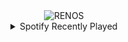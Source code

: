 <div align="center">
<picture>
    <source media="(prefers-color-scheme: dark)" srcset="https://i.ibb.co/QvJ4zFR/output-gif.gif">
    <source media="(prefers-color-scheme: light)" srcset="https://i.ibb.co/QvJ4zFR/output-gif.gif">
    <img alt="RENOS" src="https://i.ibb.co/QvJ4zFR/output-gif.gif">
</picture>
<details>
<summary>Spotify Recently Played</summary>
<img src="https://spotify-recently-played-readme.vercel.app/api?user=31d6d6zerc5ct6kck32na2ozsqf4&unique=1&width=400" alt="Spotify" />
</details>
</div>

<!-- Image deletion URL: https://ibb.co/9Hp7z9L/4705da7e8641441aca8b8437926b7318 -->